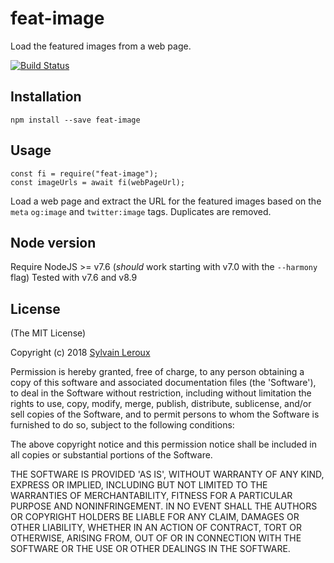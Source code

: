 feat-image
==========

Load the featured images from a web page.


[![Build Status](https://travis-ci.org/s-leroux/feat-image.png?branch=master)](https://travis-ci.org/s-leroux/feat-image)

## Installation

    npm install --save feat-image


## Usage

```
const fi = require("feat-image");
const imageUrls = await fi(webPageUrl);
```

Load a web page and extract the URL for the featured images based on the
`meta` `og:image` and `twitter:image` tags. Duplicates are removed.

## Node version
Require NodeJS >= v7.6
(_should_ work starting with v7.0 with the `--harmony` flag)
Tested with v7.6 and v8.9

## License

(The MIT License)

Copyright (c) 2018 [Sylvain Leroux](mailto:sylvain@chicoree.fr)

Permission is hereby granted, free of charge, to any person obtaining
a copy of this software and associated documentation files (the
'Software'), to deal in the Software without restriction, including
without limitation the rights to use, copy, modify, merge, publish,
distribute, sublicense, and/or sell copies of the Software, and to
permit persons to whom the Software is furnished to do so, subject to
the following conditions:

The above copyright notice and this permission notice shall be
included in all copies or substantial portions of the Software.

THE SOFTWARE IS PROVIDED 'AS IS', WITHOUT WARRANTY OF ANY KIND,
EXPRESS OR IMPLIED, INCLUDING BUT NOT LIMITED TO THE WARRANTIES OF
MERCHANTABILITY, FITNESS FOR A PARTICULAR PURPOSE AND NONINFRINGEMENT.
IN NO EVENT SHALL THE AUTHORS OR COPYRIGHT HOLDERS BE LIABLE FOR ANY
CLAIM, DAMAGES OR OTHER LIABILITY, WHETHER IN AN ACTION OF CONTRACT,
TORT OR OTHERWISE, ARISING FROM, OUT OF OR IN CONNECTION WITH THE
SOFTWARE OR THE USE OR OTHER DEALINGS IN THE SOFTWARE.
